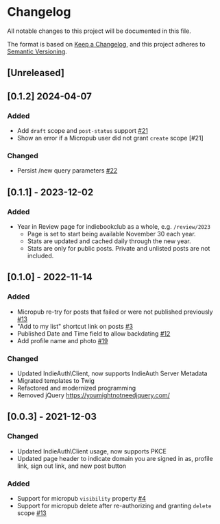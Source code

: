# Changelog
All notable changes to this project will be documented in this file.

The format is based on [Keep a Changelog](https://keepachangelog.com/en/1.0.0/),
and this project adheres to [Semantic Versioning](https://semver.org/spec/v2.0.0.html).

## [Unreleased]

## [0.1.2] 2024-04-07
### Added
- Add `draft` scope and `post-status` support [#21](https://github.com/gRegorLove/indiebookclub/issues/21)
- Show an error if a Micropub user did not grant `create` scope [#21]

### Changed
- Persist /new query parameters [#22](https://github.com/gRegorLove/indiebookclub/issues/22)

## [0.1.1] - 2023-12-02
### Added
- Year in Review page for indiebookclub as a whole, e.g. `/review/2023`
  - Page is set to start being available November 30 each year.
  - Stats are updated and cached daily through the new year.
  - Stats are only for public posts. Private and unlisted posts are not included.

## [0.1.0] - 2022-11-14
### Added
- Micropub re-try for posts that failed or were not published previously [#13](https://github.com/gRegorLove/indiebookclub/issues/13)
- "Add to my list" shortcut link on posts [#3](https://github.com/gRegorLove/indiebookclub/issues/3)
- Published Date and Time field to allow backdating [#12](https://github.com/gRegorLove/indiebookclub/issues/12)
- Add profile name and photo [#19](https://github.com/gRegorLove/indiebookclub/issues/19)

### Changed
- Updated IndieAuth\Client, now supports IndieAuth Server Metadata
- Migrated templates to Twig
- Refactored and modernized programming
- Removed jQuery https://youmightnotneedjquery.com/

## [0.0.3] - 2021-12-03
### Changed
- Updated IndieAuth\Client usage, now supports PKCE
- Updated page header to indicate domain you are signed in as, profile link, sign out link, and new post button

### Added
- Support for micropub `visibility` property [#4](https://github.com/gRegorLove/indiebookclub/issues/4)
- Support for micropub delete after re-authorizing and granting `delete` scope [#13](https://github.com/gRegorLove/indiebookclub/issues/13)


